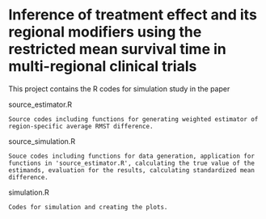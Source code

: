 # Inference of treatment effect and its regional modifiers using the restricted mean survival time in multi-regional clinical trials
This project contains the R codes for simulation study in the paper

source_estimator.R
```
Source codes including functions for generating weighted estimator of region-specific average RMST difference.
```

source_simulation.R
```
Souce codes including functions for data generation, application for functions in 'source_estimator.R', calculating the true value of the estimands, evaluation for the results, calculating standardized mean difference.
```

simulation.R
```
Codes for simulation and creating the plots.
```
